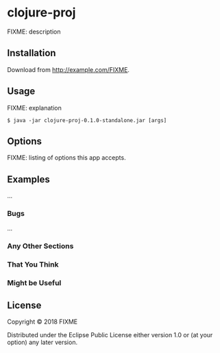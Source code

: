 # clojure-proj

FIXME: description

## Installation

Download from http://example.com/FIXME.

## Usage

FIXME: explanation

    $ java -jar clojure-proj-0.1.0-standalone.jar [args]

## Options

FIXME: listing of options this app accepts.

## Examples

...

### Bugs

...

### Any Other Sections
### That You Think
### Might be Useful

## License

Copyright © 2018 FIXME

Distributed under the Eclipse Public License either version 1.0 or (at
your option) any later version.
